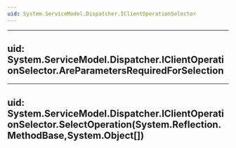```yaml
---
uid: System.ServiceModel.Dispatcher.IClientOperationSelector
---
```


---
uid: System.ServiceModel.Dispatcher.IClientOperationSelector.AreParametersRequiredForSelection
---

---
uid: System.ServiceModel.Dispatcher.IClientOperationSelector.SelectOperation(System.Reflection.MethodBase,System.Object[])
---
